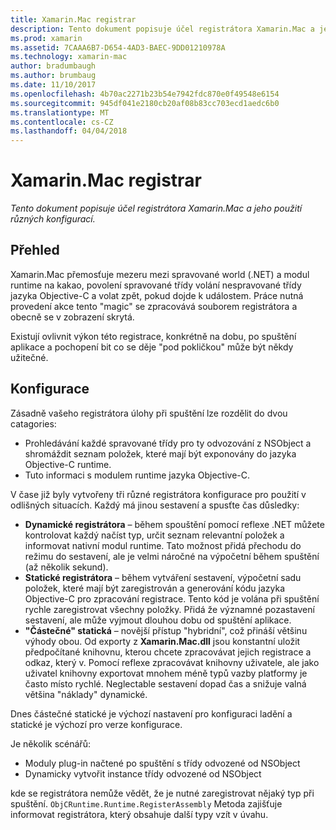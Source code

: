 ```yaml
---
title: Xamarin.Mac registrar
description: Tento dokument popisuje účel registrátora Xamarin.Mac a jeho použití různých konfigurací.
ms.prod: xamarin
ms.assetid: 7CAAA6B7-D654-4AD3-BAEC-9DD01210978A
ms.technology: xamarin-mac
author: bradumbaugh
ms.author: brumbaug
ms.date: 11/10/2017
ms.openlocfilehash: 4b70ac2271b23b54e7942fdc870e0f49548e6154
ms.sourcegitcommit: 945df041e2180cb20af08b83cc703ecd1aedc6b0
ms.translationtype: MT
ms.contentlocale: cs-CZ
ms.lasthandoff: 04/04/2018
---
```

# <a name="xamarinmac-registrar"></a>Xamarin.Mac registrar

_Tento dokument popisuje účel registrátora Xamarin.Mac a jeho použití různých konfigurací._

## <a name="overview"></a>Přehled

Xamarin.Mac přemosťuje mezeru mezi spravované world (.NET) a modul runtime na kakao, povolení spravované třídy volání nespravované třídy jazyka Objective-C a volat zpět, pokud dojde k událostem. Práce nutná provedení akce tento "magic" se zpracovává souborem registrátora a obecně se v zobrazení skrytá.

Existují ovlivnit výkon této registrace, konkrétně na dobu, po spuštění aplikace a pochopení bit co se děje "pod pokličkou" může být někdy užitečné.

## <a name="configurations"></a>Konfigurace

Zásadně vašeho registrátora úlohy při spuštění lze rozdělit do dvou catagories:

- Prohledávání každé spravované třídy pro ty odvozování z NSObject a shromáždit seznam položek, které mají být exponovány do jazyka Objective-C runtime.
- Tuto informaci s modulem runtime jazyka Objective-C.

V čase již byly vytvořeny tři různé registrátora konfigurace pro použití v odlišných situacích. Každý má jinou sestavení a spusťte čas důsledky:

- **Dynamické registrátora** – během spouštění pomocí reflexe .NET můžete kontrolovat každý načíst typ, určit seznam relevantní položek a informovat nativní modul runtime. Tato možnost přidá přechodu do režimu do sestavení, ale je velmi náročné na výpočetní během spuštění (až několik sekund).
- **Statické registrátora** – během vytváření sestavení, výpočetní sadu položek, které mají být zaregistrován a generování kódu jazyka Objective-C pro zpracování registrace. Tento kód je volána při spuštění rychle zaregistrovat všechny položky. Přidá že významné pozastavení sestavení, ale může vyjmout dlouhou dobu od spuštění aplikace.
- **"Částečné" statická** – novější přístup "hybridní", což přináší většinu výhody obou. Od exporty z **Xamarin.Mac.dll** jsou konstantní uložit předpočítané knihovnu, kterou chcete zpracovávat jejich registrace a odkaz, který v. Pomocí reflexe zpracovávat knihovny uživatele, ale jako uživatel knihovny exportovat mnohem méně typů vazby platformy je často místo rychlé. Neglectable sestavení dopad čas a snižuje valná většina "náklady" dynamické.

Dnes částečné statické je výchozí nastavení pro konfiguraci ladění a statické je výchozí pro verze konfigurace.

Je několik scénářů:

- Moduly plug-in načtené po spuštění s třídy odvozené od NSObject
- Dynamicky vytvořit instance třídy odvozené od NSObject

kde se registrátora nemůže vědět, že je nutné zaregistrovat nějaký typ při spuštění. `ObjCRuntime.Runtime.RegisterAssembly` Metoda zajišťuje informovat registrátora, který obsahuje další typy vzít v úvahu.
